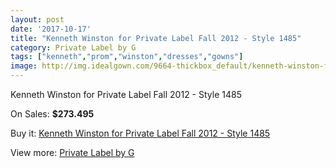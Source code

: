 ```yaml
---
layout: post
date: '2017-10-17'
title: "Kenneth Winston for Private Label Fall 2012 - Style 1485"
category: Private Label by G
tags: ["kenneth","prom","winston","dresses","gowns"]
image: http://img.idealgown.com/9664-thickbox_default/kenneth-winston-for-private-label-fall-2012-style-1485.jpg
---
```

Kenneth Winston for Private Label Fall 2012 - Style 1485

On Sales: **$273.495**
<a href="https://www.idealgown.com/en/private-label-by-g/3992-kenneth-winston-for-private-label-fall-2012-style-1485.html"><amp-img layout="responsive" width="600" height="600" src="//img.idealgown.com/9664-thickbox_default/kenneth-winston-for-private-label-fall-2012-style-1485.jpg" alt="Kenneth Winston for Private Label Fall 2012 - Style 1485 0" /></a>
<a href="https://www.idealgown.com/en/private-label-by-g/3992-kenneth-winston-for-private-label-fall-2012-style-1485.html"><amp-img layout="responsive" width="600" height="600" src="//img.idealgown.com/9666-thickbox_default/kenneth-winston-for-private-label-fall-2012-style-1485.jpg" alt="Kenneth Winston for Private Label Fall 2012 - Style 1485 1" /></a>
<a href="https://www.idealgown.com/en/private-label-by-g/3992-kenneth-winston-for-private-label-fall-2012-style-1485.html"><amp-img layout="responsive" width="600" height="600" src="//img.idealgown.com/9665-thickbox_default/kenneth-winston-for-private-label-fall-2012-style-1485.jpg" alt="Kenneth Winston for Private Label Fall 2012 - Style 1485 2" /></a>

Buy it: [Kenneth Winston for Private Label Fall 2012 - Style 1485](https://www.idealgown.com/en/private-label-by-g/3992-kenneth-winston-for-private-label-fall-2012-style-1485.html "Kenneth Winston for Private Label Fall 2012 - Style 1485")

View more: [Private Label by G](https://www.idealgown.com/en/46-private-label-by-g "Private Label by G")